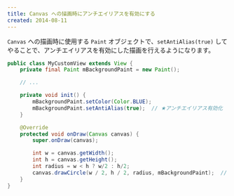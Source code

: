 ```yaml
---
title: Canvas への描画時にアンチエイリアスを有効にする
created: 2014-08-11
---
```


`Canvas` への描画時に使用する `Paint` オブジェクトで、`setAntiAlias(true)` してやることで、アンチエイリアスを有効にした描画を行えるようになります。

~~~ java
public class MyCustomView extends View {
    private final Paint mBackgroundPaint = new Paint();

    // ...

    private void init() {
        mBackgroundPaint.setColor(Color.BLUE);
        mBackgroundPaint.setAntiAlias(true);  // ★アンチエイリアス有効化
    }

    @Override
    protected void onDraw(Canvas canvas) {
        super.onDraw(canvas);

        int w = canvas.getWidth();
        int h = canvas.getHeight();
        int radius = w < h ? w/2 : h/2;
        canvas.drawCircle(w / 2, h / 2, radius, mBackgroundPaint);  // アンチエイリアス有効にした円を描画
    }
}
~~~

